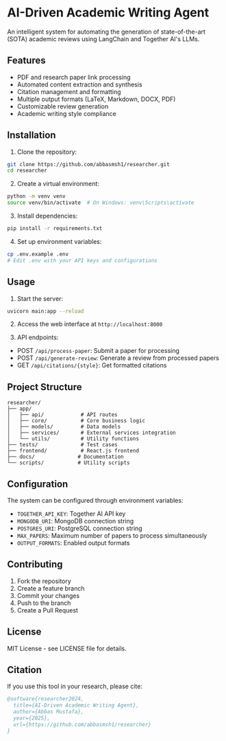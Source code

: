 # AI-Driven Academic Writing Agent

An intelligent system for automating the generation of state-of-the-art (SOTA) academic reviews using LangChain and Together AI's LLMs.

## Features

- PDF and research paper link processing
- Automated content extraction and synthesis
- Citation management and formatting
- Multiple output formats (LaTeX, Markdown, DOCX, PDF)
- Customizable review generation
- Academic writing style compliance

## Installation

1. Clone the repository:
```bash
git clone https://github.com/abbasmsh1/researcher.git
cd researcher
```

2. Create a virtual environment:
```bash
python -m venv venv
source venv/bin/activate  # On Windows: venv\Scripts\activate
```

3. Install dependencies:
```bash
pip install -r requirements.txt
```

4. Set up environment variables:
```bash
cp .env.example .env
# Edit .env with your API keys and configurations
```

## Usage

1. Start the server:
```bash
uvicorn main:app --reload
```

2. Access the web interface at `http://localhost:8000`

3. API endpoints:
- POST `/api/process-paper`: Submit a paper for processing
- POST `/api/generate-review`: Generate a review from processed papers
- GET `/api/citations/{style}`: Get formatted citations

## Project Structure

```
researcher/
├── app/
│   ├── api/            # API routes
│   ├── core/           # Core business logic
│   ├── models/         # Data models
│   ├── services/       # External services integration
│   └── utils/          # Utility functions
├── tests/              # Test cases
├── frontend/           # React.js frontend
├── docs/              # Documentation
└── scripts/           # Utility scripts
```

## Configuration

The system can be configured through environment variables:

- `TOGETHER_API_KEY`: Together AI API key
- `MONGODB_URI`: MongoDB connection string
- `POSTGRES_URI`: PostgreSQL connection string
- `MAX_PAPERS`: Maximum number of papers to process simultaneously
- `OUTPUT_FORMATS`: Enabled output formats

## Contributing

1. Fork the repository
2. Create a feature branch
3. Commit your changes
4. Push to the branch
5. Create a Pull Request

## License

MIT License - see LICENSE file for details.

## Citation

If you use this tool in your research, please cite:

```bibtex
@software{researcher2024,
  title={AI-Driven Academic Writing Agent},
  author={Abbas Mustafa},
  year={2025},
  url={https://github.com/abbasmsh1/researcher}
}
``` 